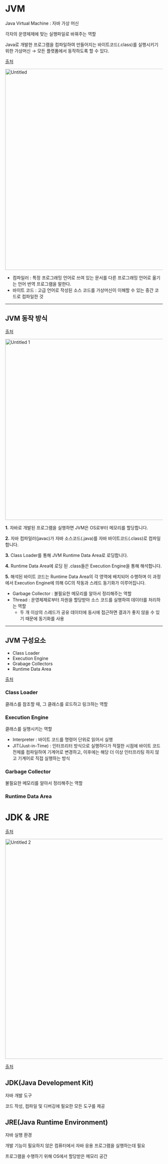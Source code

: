 # JVM

Java Virtual Machine : 자바 가상 머신

각자의 운영체제에 맞는 실행파일로 바꿔주는 역할

Java로 개발한 프로그램을 컴파일하여 만들어지는 바이트코드(.class)를 실행시키기 위한 가상머신 → 모든 플랫폼에서 동작하도록 할 수 있다.

[출처](https://coding-factory.tistory.com/827)

<img width="642" alt="Untitled" src="https://github.com/ssssihoon/Learn/assets/127017020/90622f54-1034-4353-b0e6-f12f090eec58">


- 컴파일러 : 특정 프로그래밍 언어로 쓰여 있는 문서를 다른 프로그래밍 언어로 옮기는 언어 번역 프로그램을 말한다.
- 바이트 코드 : 고급 언어로 작성된 소스 코드를 가상머신이 이해할 수 있는 중간 코드로 컴파일한 것

---

## JVM 동작 방식

[출처](https://coding-factory.tistory.com/828)

<img width="578" alt="Untitled 1" src="https://github.com/ssssihoon/Learn/assets/127017020/a5c751da-1830-4842-9755-7446f556dbfb">

**1.** 자바로 개발된 프로그램을 실행하면 JVM은 OS로부터 메모리를 할당합니다.

**2.** 자바 컴파일러(javac)가 자바 소스코드(.java)를 자바 바이트코드(.class)로 컴파일합니다.

**3.** Class Loader를 통해 JVM Runtime Data Area로 로딩합니다.

**4.** Runtime Data Area에 로딩 된 .class들은 Execution Engine을 통해 해석합니다.

**5.** 해석된 바이트 코드는 Runtime Data Area의 각 영역에 배치되어 수행하며 이 과정에서 Execution Engine에 의해 GC의 작동과 스레드 동기화가 이루어집니다.

- Garbage Collector : 불필요한 메모리를 알아서 정리해주는 역할
- Thread : 운영체제로부터 자원을 할당받아 소스 코드를 실행하여 데이터를 처리하는 역할
    - 두 개 이상의 스레드가 공유 데이터에 동시에 접근하면 결과가 좋지 않을 수 있기 때문에 동기화를 사용

---

## JVM 구성요소

- Class Loader
- Execution Engine
- Grabage Collectors
- Runtime Data Area

[출처]([https://doozi0316.tistory.com/entry/1주차-JVM은-무엇이며-자바-코드는-어떻게-실행하는-것인가](https://doozi0316.tistory.com/entry/1%EC%A3%BC%EC%B0%A8-JVM%EC%9D%80-%EB%AC%B4%EC%97%87%EC%9D%B4%EB%A9%B0-%EC%9E%90%EB%B0%94-%EC%BD%94%EB%93%9C%EB%8A%94-%EC%96%B4%EB%96%BB%EA%B2%8C-%EC%8B%A4%ED%96%89%ED%95%98%EB%8A%94-%EA%B2%83%EC%9D%B8%EA%B0%80))

### Class Loader

클래스를 참조할 때, 그 클래스를 로드하고 링크하는 역할

### Execution Engine

클래스를 실행시키는 역할

- Interpreter : 바이트 코드를 명령어 단위로 읽어서 실행
- JIT(Just-in-Time) : 인터프리터 방식으로 실행하다가 적절한 시점에 바이트 코드 전체를 컴파일하여 기계어로 변경하고, 이후에는 해당 더 이상 인터프리팅 하지 않고 기계어로 직접 실행하는 방식

### Garbage Collector

불필요한 메모리를 알아서 정리해주는 역할

### Runtime Data Area

# JDK & JRE

[출처](https://velog.io/@fe1/JDK-JRE-JVM)

<img width="702" alt="Untitled 2" src="https://github.com/ssssihoon/Learn/assets/127017020/546006a2-70a6-4746-9d43-68af5da80f52">

[출처](https://deeryoung.tistory.com/21)

## **JDK(Java Development Kit)**

자바 개발 도구

코드 작성, 컴파일 및 디버깅에 필요한 모든 도구를 제공

## **JRE(Java Runtime Environment)**

자바 실행 환경

개발 기능이 필요하지 않은 컴퓨터에서 자바 응용 프로그램을 실행하는데 필요

프로그램을 수행하기 위해 OS에서 할당받은 메모리 공간
